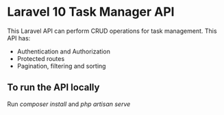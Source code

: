# Laravel 10 Task Manager API

This Laravel API can perform CRUD operations for task management. This API has:

- Authentication and Authorization
- Protected routes
- Pagination, filtering and sorting


## To run the API locally

Run *composer install* and *php artisan serve*